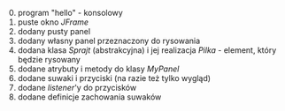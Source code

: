 0. program "hello" - konsolowy
1. puste okno _JFrame_
2. dodany pusty panel
3. dodany własny panel przeznaczony do rysowania
4. dodana klasa _Sprajt_ (abstrakcyjna) i jej realizacja _Pilka_ - element, który będzie rysowany
5. dodane atrybuty i metody do klasy _MyPanel_
6. dodane suwaki i przyciski (na razie też tylko wygląd)
7. dodane _listener_'y do przycisków
8. dodane definicje zachowania suwaków